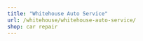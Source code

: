 ```yaml
---
title: "Whitehouse Auto Service"
url: /whitehouse/whitehouse-auto-service/
shop: car repair
---
```

